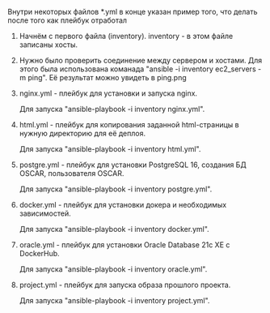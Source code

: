 Внутри некоторых файлов *.yml в конце указан пример того, что делать после того как плейбук отработал

1. Начнём с первого файла (inventory). inventory - в этом файле записаны хосты.

2. Нужно было проверить соединение между сервером и хостами. Для этого была использована команада "ansible -i inventory ec2_servers -m ping". Её результат можно увидеть в ping.png
   
3. nginx.yml - плейбук для установки и запуска nginx.

   Для запуска "ansible-playbook -i inventory nginx.yml".
   
4. html.yml - плейбук для копирования заданной html-страницы в нужную директорию для её деплоя.

   Для запуска "ansible-playbook -i inventory html.yml".
   
5. postgre.yml - плейбук для установки PostgreSQL 16, создания БД OSCAR, пользователя OSCAR.

   Для запуска "ansible-playbook -i inventory postgre.yml".
   
6. docker.yml - плейбук для установки докера и необходимых зависимостей.

   Для запуска "ansible-playbook -i inventory docker.yml".
   
7. oracle.yml - плейбук для установки Oracle Database 21c XE с DockerHub.

   Для запуска "ansible-playbook -i inventory oracle.yml".
   
8. project.yml - плейбук для запуска образа прошлого проекта.

   Для запуска "ansible-playbook -i inventory project.yml".
